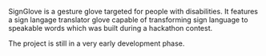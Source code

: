 SignGlove is a gesture glove targeted for people with disabilities. It features a sign langage translator glove capable of transforming sign language to speakable words which was built during a hackathon contest.  

The project is still in a very early development phase. 
